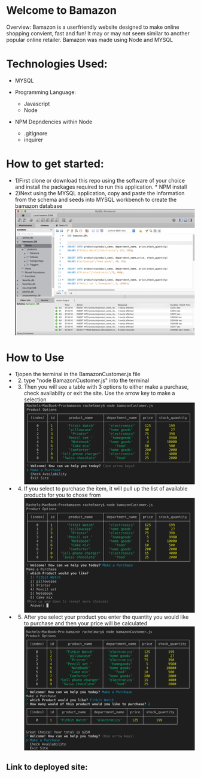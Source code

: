 # Welcome to Bamazon

Overview:
Bamazon is a userfriendly website designed to make online shopping convient, fast and fun! It may or may not seem similar to another popular online retailer. Bamazon was made using Node and MYSQL

# Technologies Used:
 * MYSQL
* Programming Language:
    * Javascript
    * Node 

* NPM Depndencies within Node
    * .gitignore
    * inquirer

# How to get started:

* 1)First clone or download this repo using the software of your choice and install the packages required to run this application. 
        * NPM install 
* 2)Next using the MYSQL application, copy and paste the information from the schema and seeds into MYSQL workbench to create the bamazon database 
![](images/MYSQL.png)

# How to Use
* 1)open the terminal in the BamazonCustomer.js file 
* 2) type "node BamazonCustomer.js" into the terminal
* 3) Then you will see a table with 3 options to either make a purchase, check availabilty or exit the site. Use the arrow key to make a selection
![](images/MainScreen.png)
* 4) If you select to purchase the item, it will pull up the list of available products for you to chose from
![](images/SelectProduct.png)
* 5) After you select your product you enter the quantity you would like to purchase and then your price will be calculated
![](images/Purchase.png)

## Link to deployed site: